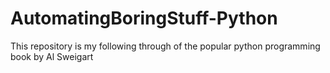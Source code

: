 # AutomatingBoringStuff-Python
This repository is my following through of the popular python programming book by Al Sweigart
